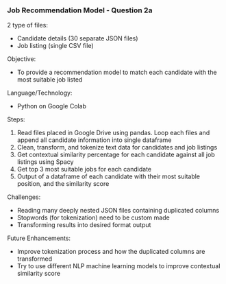 ### Job Recommendation Model - Question 2a

2 type of files:
- Candidate details (30 separate JSON files)
- Job listing (single CSV file)

Objective:
- To provide a recommendation model to match each candidate with the most suitable job listed

Language/Technology:
- Python on Google Colab

Steps:
1. Read files placed in Google Drive using pandas. Loop each files and append all candidate information into single dataframe
2. Clean, transform, and tokenize text data for candidates and job listings
3. Get contextual similarity percentage for each candidate against all job listings using Spacy
4. Get top 3 most suitable jobs for each candidate
5. Output of a dataframe of each candidate with their most suitable position, and the similarity score


Challenges:
- Reading many deeply nested JSON files containing duplicated columns
- Stopwords (for tokenization) need to be custom made
- Transforming results into desired format output

Future Enhancements:
- Improve tokenization process and how the duplicated columns are transformed
- Try to use different NLP machine learning models to improve contextual similarity score
